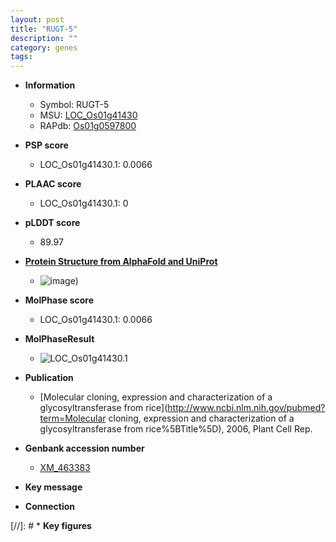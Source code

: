 ```yaml
---
layout: post
title: "RUGT-5"
description: ""
category: genes
tags: 
---
```


* **Information**  
    + Symbol: RUGT-5  
    + MSU: [LOC_Os01g41430](http://rice.plantbiology.msu.edu/cgi-bin/ORF_infopage.cgi?orf=LOC_Os01g41430)  
    + RAPdb: [Os01g0597800](http://rapdb.dna.affrc.go.jp/viewer/gbrowse_details/irgsp1?name=Os01g0597800)  

* **PSP score**  
    + LOC_Os01g41430.1: 0.0066 

* **PLAAC score**  
    + LOC_Os01g41430.1: 0 

* **pLDDT score**
    + 89.97

* **[Protein Structure from AlphaFold and UniProt](https://www.uniprot.org/uniprotkb/Q5ZAF2/entry#structure)**
    + ![image](https://ricepsp.github.io/images/Q5/AF-Q5ZAF2-F1.png))

* **MolPhase score**
    + LOC_Os01g41430.1: 0.0066

* **MolPhaseResult**
    + ![LOC_Os01g41430.1](https://ricepsp.github.io/pictures/LOC_Os01g/LOC_Os01g41430.1.png)

* **Publication**  
    + [Molecular cloning, expression and characterization of a glycosyltransferase from rice](http://www.ncbi.nlm.nih.gov/pubmed?term=Molecular cloning, expression and characterization of a glycosyltransferase from rice%5BTitle%5D), 2006, Plant Cell Rep.

* **Genbank accession number**  
    + [XM_463383](http://www.ncbi.nlm.nih.gov/nuccore/XM_463383)

* **Key message**  

* **Connection**  

[//]: # * **Key figures**  


